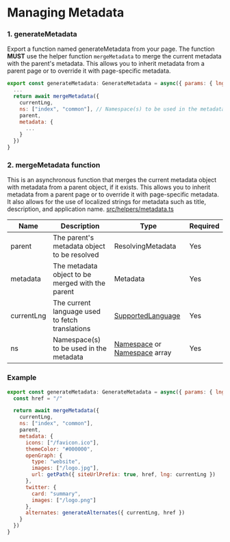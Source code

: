 # Managing Metadata

### 1. generateMetadata
Export a function named generateMetadata from your page. The function **MUST** use the helper function `mergeMetadata` to merge the current metadata with the parent's metadata. This allows you to inherit metadata from a parent page or to override it with page-specific metadata.

```javascript
export const generateMetadata: GenerateMetadata = async({ params: { lng: currentLng } }, parent) => {
  ...
  return await mergeMetadata({
    currentLng,
    ns: ["index", "common"], // Namespace(s) to be used in the metadata
    parent,
    metadata: {
      ...
    }
  })
}
```

### 2. mergeMetadata function
This is an asynchronous function that merges the current metadata object with metadata from a parent object, if it exists. This allows you to inherit metadata from a parent page or to override it with page-specific metadata. It also allows for the use of localized strings for metadata such as title, description, and application name. [src/helpers/metadata.ts](../src/helpers/metadata.ts)

| Name        | Description                                                       | Type                          | Required |
|-------------|-------------------------------------------------------------------|-------------------------------|----------|
| parent      | The parent's metadata object to be resolved                       | ResolvingMetadata             | Yes      |
| metadata    | The metadata object to be merged with the parent                  | Metadata                      | Yes      |
| currentLng  | The current language used to fetch translations                   | [SupportedLanguage](../src/types/i18n.d.ts)             | Yes      |
| ns          | Namespace(s) to be used in the metadata                           | [Namespace](../src/types/i18n.d.ts) or [Namespace](../src/types/i18n.d.ts) array  | Yes      |


### Example
```javascript
export const generateMetadata: GenerateMetadata = async({ params: { lng: currentLng } }, parent) => {
  const href = "/"

  return await mergeMetadata({
    currentLng,
    ns: ["index", "common"],
    parent,
    metadata: {
      icons: ["/favicon.ico"],
      themeColor: "#000000",
      openGraph: {
        type: "website",
        images: ["/logo.jpg"],
        url: getPath({ siteUrlPrefix: true, href, lng: currentLng })
      },
      twitter: {
        card: "summary",
        images: ["/logo.png"]
      },
      alternates: generateAlternates({ currentLng, href })
    }
  })
}
```
